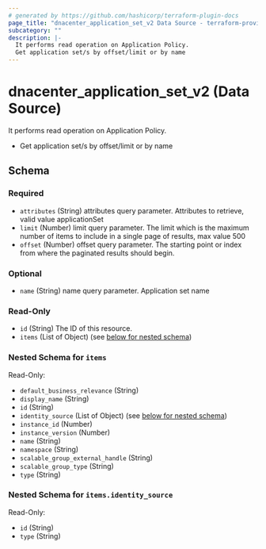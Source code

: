 ```yaml
---
# generated by https://github.com/hashicorp/terraform-plugin-docs
page_title: "dnacenter_application_set_v2 Data Source - terraform-provider-dnacenter"
subcategory: ""
description: |-
  It performs read operation on Application Policy.
  Get application set/s by offset/limit or by name
---
```


# dnacenter_application_set_v2 (Data Source)

It performs read operation on Application Policy.

- Get application set/s by offset/limit or by name



<!-- schema generated by tfplugindocs -->
## Schema

### Required

- `attributes` (String) attributes query parameter. Attributes to retrieve, valid value applicationSet
- `limit` (Number) limit query parameter. The limit which is the maximum number of items to include in a single page of results, max value 500
- `offset` (Number) offset query parameter. The starting point or index from where the paginated results should begin.

### Optional

- `name` (String) name query parameter. Application set name

### Read-Only

- `id` (String) The ID of this resource.
- `items` (List of Object) (see [below for nested schema](#nestedatt--items))

<a id="nestedatt--items"></a>
### Nested Schema for `items`

Read-Only:

- `default_business_relevance` (String)
- `display_name` (String)
- `id` (String)
- `identity_source` (List of Object) (see [below for nested schema](#nestedobjatt--items--identity_source))
- `instance_id` (Number)
- `instance_version` (Number)
- `name` (String)
- `namespace` (String)
- `scalable_group_external_handle` (String)
- `scalable_group_type` (String)
- `type` (String)

<a id="nestedobjatt--items--identity_source"></a>
### Nested Schema for `items.identity_source`

Read-Only:

- `id` (String)
- `type` (String)

